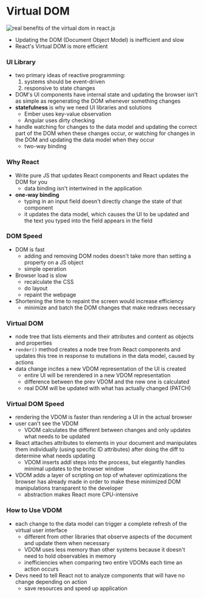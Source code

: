 # Virtual DOM
![real benefits of the virtual dom in react.js](https://www.accelebrate.com/blog/the-real-benefits-of-the-virtual-dom-in-react-js/)
- Updating the DOM (Document Object Model) is inefficient and slow
- React's Virtual DOM is more efficient

### UI Library  
- two primary ideas of reactive programming:
  1. systems should be event-driven
  2. responsive to state changes  
- DOM's UI components have internal state and updating the browser isn't as simple as regenerating the DOM whenever something changes
- **statefulness** is why we need UI libraries and solutions
  -  Ember uses key-value observation
  - Angular uses dirty checking
- handle watching for changes to the data model and updating the correct part of the DOM when these changes occur, or watching for changes in the DOM and updating the data model when they occur
  - two-way binding

### Why React
- Write pure JS that updates React components and React updates the DOM for you
  - data binding isn't intertwined in the application
- **one-way binding**
  - typing in an input field doesn't directly change the state of that component
  - it updates the data model, which causes the UI to be updated and the text you typed into the field appears in the field

### DOM Speed
- DOM is fast
  - adding and removing DOM nodes doesn't take more than setting a property on a JS object
  - simple operation
- Browser load is slow
  - recalculate the CSS
  - do layout
  - repaint the webpage
- Shortening the time to repaint the screen would increase efficiency
  - minimize and batch the DOM changes that make redraws necessary

### Virtual DOM
- node tree that lists elements and their attributes and content as objects and properties
- `render()` method creates a node tree from React components and updates this tree in response to mutations in the data model, caused by actions
- data change incites a new VDOM representation of the UI is created
  - entire UI will be rerendered in a new VDOM representation
  - difference between the prev VDOM and the new one is calculated
  - real DOM will be updated with what has actually changed (PATCH)

### Virtual DOM Speed
- rendering the VDOM is faster than rendering a UI in the actual browser
- user can't see the VDOM
  - VDOM calculates the different between changes and only updates what needs to be updated
- React attaches attributes to elements in your document and manipulates them individually (using specific ID attributes) after doing the diff to determine what needs updating
  - VDOM inserts addl steps into the process, but elegantly handles minimal updates to the browser window
- VDOM adds a layer of scripting on top of whatever optimizations  the browser has already made in order to make these minimized DOM manipulations transparent to the developer
  - abstraction makes React more CPU-intensive

### How to Use VDOM
- each change to the data model  can trigger a complete refresh of the virtual user interface
  - different from other libraries that observe aspects of the document and update them when necessary
  - VDOM uses less memory than other systems because it doesn't need to hold observables in memory
  - inefficiencies when comparing two entire VDOMs each time an action occurs
- Devs need to tell React not to analyze components that will have no change depending on action
  - save resources and speed up application

